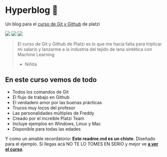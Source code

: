 # Hyperblog 💚
Un blog para el [curso de Git y Github](https://platzi.com/cursos/git-github/  "curso de git y github") de platzi

![](https://img.shields.io/github/stars/Marlonrey13/hyperblog) ![](https://img.shields.io/github/forks/Marlonrey13/hyperblog) ![](https://img.shields.io/github/tag/Marlonrey13/hyperblog)

> El curso de Git y Github de Platzi es lo que me hacía falta para triplicar mi salario y lanzarme a la industria del tejido de lana sintética con Machine Learning
> - Niñita

## En este curso vemos de todo
* Todos los comandos de Git
* El flujo de trabajo en Github
* El verdadero amor por las buenas prácticas
* Trucos muy locos del profesor
* Las personalidades múltiples de Freddy
* Creado por el increíble Platzi Team
* Incluye ejemplos en Windows, Linux y Mac
* Disponible para todas las edades


Y como un amable recordatorio: **Este readme.md es un chiste**.  Diseñado para el ejemplo. Si llegas acá NO TE LO TOMES EN SERIO y mejor ve [**a ver el curso**](https://platzi.com/cursos/git-github/ "a ver el curso").
